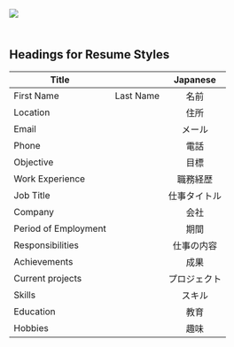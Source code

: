 <p>
  <a href="http://d16bx188ia89ok.cloudfront.net/audio/al_prez/res_template_070317.mp3"><img src="https://s3-ap-northeast-1.amazonaws.com/all-jp-1/img/icons/all/banner/menu_info_banner.png"></a>
</p>
<p>
  <img src="https://s3-eu-west-1.amazonaws.com/al-west-1/img/Al-Jun-17/blue_header_line.png" width="704" height="11">
</p>

## Headings for Resume Styles

|Title| |Japanese|
|--|:--:|:--:|
|First Name|Last Name|名前|
|Location　||住所 |
|Email| | メール |
|Phone| | 電話 |
|Objective| |目標|
|Work Experience|　|職務経歴|
|Job Title||仕事タイトル|
|Company||会社|
|Period of Employment||期間|
|Responsibilities||仕事の内容|
|Achievements||成果|
|Current projects||プロジェクト|
|Skills ||スキル|
|Education|| 教育|
|Hobbies|| 趣味|
